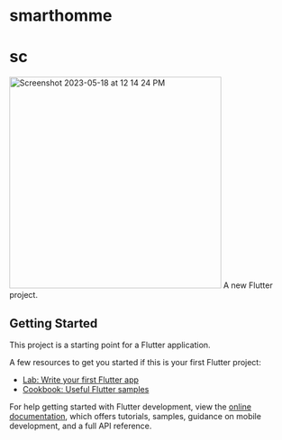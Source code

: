 # smarthomme
# sc
<img width="376" alt="Screenshot 2023-05-18 at 12 14 24 PM" src="https://github.com/perdiy/Smart-Home/assets/80159812/d2df6191-6f77-4dee-9a94-96c705344362">
A new Flutter project.

## Getting Started

This project is a starting point for a Flutter application.

A few resources to get you started if this is your first Flutter project:

- [Lab: Write your first Flutter app](https://docs.flutter.dev/get-started/codelab)
- [Cookbook: Useful Flutter samples](https://docs.flutter.dev/cookbook)

For help getting started with Flutter development, view the
[online documentation](https://docs.flutter.dev/), which offers tutorials,
samples, guidance on mobile development, and a full API reference.
